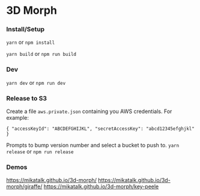# 3D Morph 



### Install/Setup
`yarn` or `npm install`

`yarn build` or `npm run build`

### Dev
`yarn dev` or `npm run dev`





### Release to S3
Create a file `aws.private.json` containing you AWS credentials. For example:

`{
"accessKeyId": "ABCDEFGHIJKL",
"secretAccessKey": "abcd12345efghjkl"
}`

Prompts to bump version number and select a bucket to push to.
`yarn release` or `npm run release` 

### Demos
https://mikatalk.github.io/3d-morph/
https://mikatalk.github.io/3d-morph/giraffe/
https://mikatalk.github.io/3d-morph/key-peele
